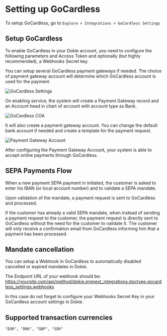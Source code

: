 <!-- add-breadcrumbs -->
# Setting up GoCardless

To setup GoCardless, go to `Explore > Integrations > GoCardless Settings`

## Setup GoCardless

To enable GoCardless in your Dokie account, you need to configure the following parameters and Access Token and optionally (but highly recommended), a Webhooks Secret key.


You can setup several GoCardless payment gateways if needed. The choice of payment gateway account will determine which GoCardless account is used for the payment.

![GoCardless Settings](/docs/assets/img/setup/integrations/gocardless_account.png)

On enabling service, the system will create a Payment Gateway record and an Account head in chart of account with account type as Bank.

![GoCardless COA](/docs/assets/img/setup/integrations/gocardless_coa.png)

It will also create a payment gateway account. You can change the default bank account if needed and create a template for the payment request.

![Payment Gateway Account](/docs/assets/img/setup/integrations/payment_gateway_account_gocardless.png)

After configuring the Payment Gateway Account, your system is able to accept online payments through GoCardless.

## SEPA Payments Flow

When a new payment SEPA payment in initiated, the customer is asked to enter his IBAN (or local account number) and to validate a SEPA mandate.

Upon validation of the mandate, a payment request is sent to GoCardless and processed.

If the customer has already a valid SEPA mandate, when instead of sending a payment request to the customer, the payment request is directly sent to GoCardless without the need for the customer to validate it.
The customer will only receive a confirmation email from GoCardless informing him that a payment has been processed.


## Mandate cancellation

You can setup a Webhook in GoCardless to automatically disabled cancelled or expired mandates in Dokie.

The Endpoint URL of your webhook should be: https://yoursite.com/api/method/dokie.erpnext_integrations.doctype.gocardless_settings.webhooks

In this case do not forget to configure your Webhooks Secret Key in your GoCardless account settings in Dokie.


## Supported transaction currencies
	"EUR", "DKK", "GBP", "SEK"
